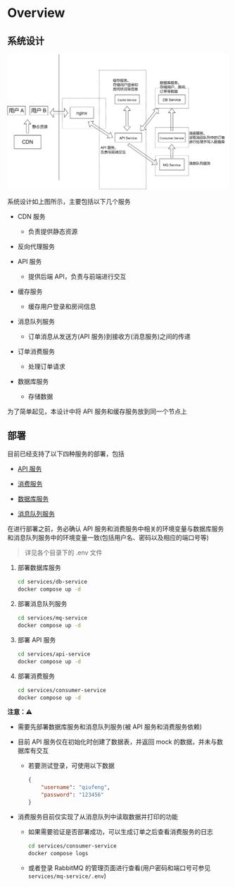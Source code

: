 # Overview

## 系统设计

![](overview.assets/1921ca8db8a75a75612949f2849326e5e6275e5b.png)

系统设计如上图所示，主要包括以下几个服务

- CDN 服务
  
  - 负责提供静态资源

- 反向代理服务

- API 服务
  
  - 提供后端 API，负责与前端进行交互

- 缓存服务
  
  - 缓存用户登录和房间信息

- 消息队列服务
  
  - 订单消息从发送方(API 服务)到接收方(消息服务)之间的传递

- 订单消费服务
  
  - 处理订单请求

- 数据库服务
  
  - 存储数据

为了简单起见，本设计中将 API 服务和缓存服务放到同一个节点上

## 部署

目前已经支持了以下四种服务的部署，包括

- [API 服务](/services/api-service)

- [消费服务](/services/consumer-service)

- [数据库服务](/services/consumer-service)

- [消息队列服务](/services/mq-service)

在进行部署之前，务必确认 API 服务和消费服务中相关的环境变量与数据库服务和消息队列服务中的环境变量一致(包括用户名、密码以及相应的端口号等)

> 详见各个目录下的 .env 文件

1. 部署数据库服务
   
   ```bash
   cd services/db-service
   docker compose up -d
   ```

2. 部署消息队列服务
   
   ```bash
   cd services/mq-service
   docker compose up -d
   ```

3. 部署 API 服务
   
   ```bash
   cd services/api-service
   docker compose up -d
   ```

4. 部署消费服务
   
   ```bash
   cd services/consumer-service
   docker compose up -d
   ```

**注意：:warning:**

- 需要先部署数据库服务和消息队列服务(被 API 服务和消费服务依赖)

- 目前 API 服务仅在初始化时创建了数据表，并返回 mock 的数据，并未与数据库有交互
  
  - 若要测试登录，可使用以下数据
    
    ```json
    {
        "username": "qiufeng",
        "password": "123456"
    }
    ```

- 消费服务目前仅实现了从消息队列中读取数据并打印的功能
  
  - 如果需要验证是否部署成功，可以生成订单之后查看消费服务的日志
    
    ```bash
    cd services/consumer-service
    docker compose logs
    ```
  
  - 或者登录 RabbitMQ 的管理页面进行查看(用户密码和端口号可参见 `services/mq-service/.env`)
